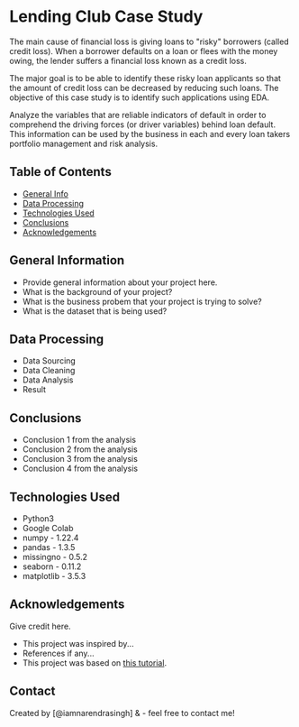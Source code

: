 # Lending Club Case Study
 The main cause of financial loss is giving loans to "risky" borrowers (called credit loss). When a borrower defaults on a loan or flees with the money owing, the lender suffers a financial loss known as a credit loss.

The major goal is to be able to identify these risky loan applicants so that the amount of credit loss can be decreased by reducing such loans.
The objective of this case study is to identify such applications using EDA.

Analyze the variables that are reliable indicators of default in order to comprehend the driving forces (or driver variables) behind loan default.
This information can be used by the business in each and every loan takers portfolio management and risk analysis.


## Table of Contents
* [General Info](#general-information)
* [Data Processing](#data-processing)
* [Technologies Used](#technologies-used)
* [Conclusions](#conclusions)
* [Acknowledgements](#acknowledgements)

<!-- You can include any other section that is pertinent to your problem -->

## General Information
- Provide general information about your project here.
- What is the background of your project?
- What is the business probem that your project is trying to solve?
- What is the dataset that is being used?

## Data Processing
- Data Sourcing
- Data Cleaning
- Data Analysis
- Result 

<!-- You don't have to answer all the questions - just the ones relevant to your project. -->

## Conclusions
- Conclusion 1 from the analysis
- Conclusion 2 from the analysis
- Conclusion 3 from the analysis
- Conclusion 4 from the analysis

<!-- You don't have to answer all the questions - just the ones relevant to your project. -->


## Technologies Used
- Python3
- Google Colab
- numpy - 1.22.4
- pandas - 1.3.5
- missingno - 0.5.2
- seaborn - 0.11.2
- matplotlib - 3.5.3


<!-- As the libraries versions keep on changing, it is recommended to mention the version of library used in this project -->

## Acknowledgements
Give credit here.
- This project was inspired by...
- References if any...
- This project was based on [this tutorial](https://www.example.com).


## Contact
Created by [@iamnarendrasingh] & - feel free to contact me!


<!-- Optional -->
<!-- ## License -->
<!-- This project is open source and available under the [... License](). -->

<!-- You don't have to include all sections - just the one's relevant to your project -->